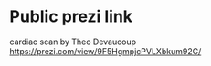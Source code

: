 # Public prezi link <br/>
cardiac scan by Theo Devaucoup <br/>
https://prezi.com/view/9F5HgmpjcPVLXbkum92C/

